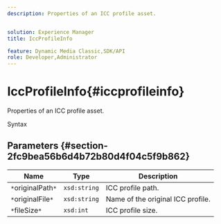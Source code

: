 ```yaml
---
description: Properties of an ICC profile asset.


solution: Experience Manager
title: IccProfileInfo

feature: Dynamic Media Classic,SDK/API
role: Developer,Administrator
---
```


# IccProfileInfo{#iccprofileinfo}

Properties of an ICC profile asset.

 Syntax 

## Parameters {#section-2fc9bea56b6d4b72b80d4f04c5f9b862}

|  Name  | Type  | Description  |
|---|---|---|
|  `*`originalPath`*`  | `xsd:string`  | ICC profile path.  |
|  `*`originalFile`*`  | `xsd:string`  | Name of the original ICC profile.  |
|  `*`fileSize`*`  | `xsd:int`  | ICC profile size.  |

